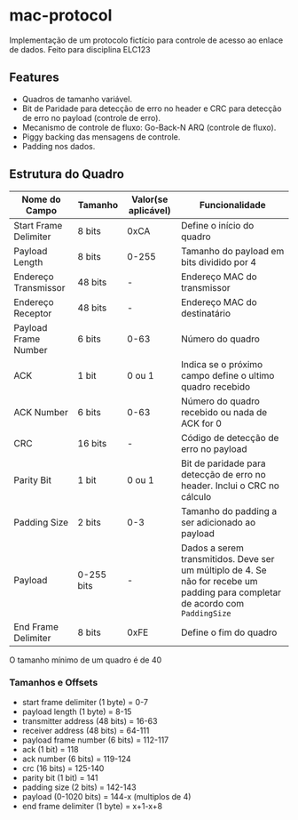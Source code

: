 # mac-protocol
Implementação de um protocolo fictício para controle de acesso ao enlace de dados. Feito para disciplina ELC123

## Features

* Quadros de tamanho variável.
* Bit de Paridade para detecção de erro no header
e CRC para detecção de erro no payload (controle de erro).
* Mecanismo de controle de fluxo: Go-Back-N ARQ (controle de fluxo).
* Piggy backing das mensagens de controle.
* Padding nos dados.

## Estrutura do Quadro

| Nome do Campo         | Tamanho | Valor(se aplicável) | Funcionalidade   |
|-----------------------|---------|---------------------|------------------|
| Start Frame Delimiter | 8 bits | 0xCA | Define o início do quadro |
| Payload Length | 8 bits | 0-255 | Tamanho do payload em bits dividido por 4 |
| Endereço Transmissor | 48 bits | - | Endereço MAC do transmissor |
| Endereço Receptor    | 48 bits | - | Endereço MAC do destinatário |
| Payload Frame Number | 6 bits | 0-63 | Número do quadro |
| ACK | 1 bit | 0 ou 1 | Indica se o próximo campo define o ultimo quadro recebido |
| ACK Number | 6 bits | 0-63 | Número do quadro recebido ou nada de ACK for 0 |
| CRC | 16 bits | - | Código de detecção de erro no payload |
| Parity Bit | 1 bit | 0 ou 1 | Bit de paridade para detecção de erro no header. Inclui o CRC no cálculo |
| Padding Size | 2 bits | 0-3 | Tamanho do padding a ser adicionado ao payload |
| Payload | 0-255 bits | - | Dados a serem transmitidos. Deve ser um múltiplo de 4. Se não for recebe um padding para completar de acordo com `PaddingSize` |
| End Frame Delimiter | 8 bits | 0xFE | Define o fim do quadro |

O tamanho mínimo de um quadro é de 40

### Tamanhos e Offsets

- start frame delimiter (1 byte) = 0-7
- payload length (1 byte) = 8-15
- transmitter address (48 bits) = 16-63
- receiver address (48 bits) = 64-111
- payload frame number (6 bits) = 112-117
- ack (1 bit) = 118
- ack number (6 bits) = 119-124
- crc (16 bits) = 125-140
- parity bit (1 bit) = 141
- padding size (2 bits) = 142-143
- payload (0-1020 bits) = 144-x (multiplos de 4)
- end frame delimiter (1 byte) = x+1-x+8